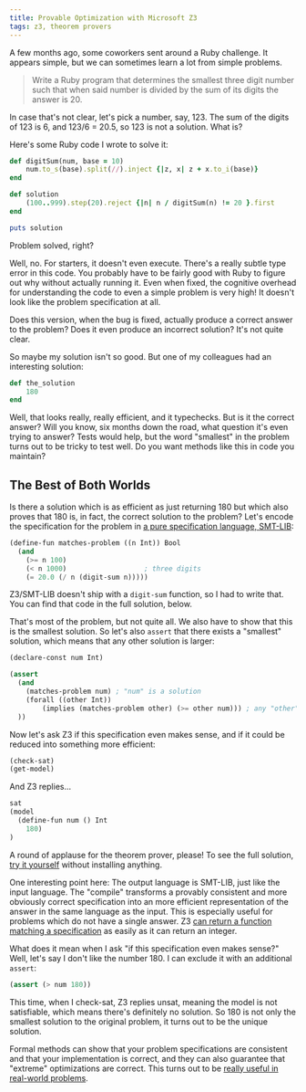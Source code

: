 ```yaml
---
title: Provable Optimization with Microsoft Z3
tags: z3, theorem provers
---
```


A few months ago, some coworkers sent around a Ruby challenge. It appears simple, but we can sometimes learn a lot from simple problems.

> Write a Ruby program that determines the smallest three digit number such that when said number is divided by the sum of its digits the answer is 20.

In case that's not clear, let's pick a number, say, 123. The sum of the digits of 123 is 6, and 123/6 = 20.5, so 123 is not a solution. What is?

Here's some Ruby code I wrote to solve it:

```ruby
def digitSum(num, base = 10)
    num.to_s(base).split(//).inject {|z, x| z + x.to_i(base)}
end

def solution
    (100..999).step(20).reject {|n| n / digitSum(n) != 20 }.first
end

puts solution
```

Problem solved, right?

Well, no. For starters, it doesn't even execute. There's a really subtle type error in this code. You probably have to be fairly good with Ruby to figure out why without actually running it. Even when fixed, the cognitive overhead for understanding the code to even a simple problem is very high! It doesn't look like the problem specification at all.

Does this version, when the bug is fixed, actually produce a correct answer to the problem? Does it even produce an incorrect solution? It's not quite clear.

So maybe my solution isn't so good. But one of my colleagues had an interesting solution:

```ruby
def the_solution
    180
end
```

Well, that looks really, really efficient, and it typechecks. But is it the correct answer? Will you know, six months down the road, what question it's even trying to answer? Tests would help, but the word "smallest" in the problem turns out to be tricky to test well. Do you want methods like this in code you maintain?

## The Best of Both Worlds

Is there a solution which is as efficient as just returning 180 but which also proves that 180 is, in fact, the correct solution to the problem? 
Let's encode the specification for the problem in [a pure specification language, SMT-LIB](http://blogs.teamb.com/craigstuntz/2014/07/07/38818/):

```commonlisp
(define-fun matches-problem ((n Int)) Bool
  (and
    (>= n 100)
    (< n 1000)                   ; three digits
    (= 20.0 (/ n (digit-sum n)))))
```

Z3/SMT-LIB doesn't ship with a `digit-sum` function, so I had to write that. You can find that code in the full solution, below.

That's most of the problem, but not quite all. We also have to show that this is the smallest solution. So let's also `assert` that there exists a "smallest" solution, which means that any other solution is larger:

```commonlisp
(declare-const num Int)

(assert
  (and
    (matches-problem num) ; "num" is a solution
    (forall ((other Int))
        (implies (matches-problem other) (>= other num))) ; any "other" solution is larger
  ))
```

Now let's ask Z3 if this specification even makes sense, and if it could be reduced into something more efficient:

```commonlisp
(check-sat)
(get-model)
```

And Z3 replies...

```commonlisp
sat
(model
  (define-fun num () Int
    180)
)
```

A round of applause for the theorem prover, please! To see the full solution, [try it yourself](http://rise4fun.com/Z3/7VZh) without installing anything.

One interesting point here: The output language is SMT-LIB, just like the input language. The "compile" transforms a provably consistent and more obviously correct specification into an more efficient representation of the answer in the same language as the input. This is especially useful for problems which do not have a single answer. Z3 [can return a function matching a specification](http://rise4fun.com/Z3/smtc_arith) as easily as it can return an integer.

What does it mean when I ask "if this specification even makes sense?" Well, let's say I don't like the number 180. I can exclude it with an additional `assert`:

```commonlisp
(assert (> num 180))
```

This time, when I check-sat, Z3 replies unsat, meaning the model is not satisfiable, which means there's definitely no solution. So 180 is not only the smallest solution to the original problem, it turns out to be the unique solution.

Formal methods can show that your problem specifications are consistent and that your implementation is correct, and they can also guarantee that "extreme" optimizations are correct. This turns out to be [really useful in real-world problems](http://research.microsoft.com/en-us/um/people/lamport/tla/formal-methods-amazon.pdf).